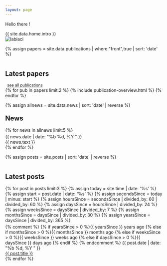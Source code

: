 ```yaml
---
layout: page
---
```

<div class="row">
<div class="col-xs-12">
  <p>Hello there !</p>
</div>
<div class="col-sm-8">
    {{ site.data.home.intro }}
</div>
<div class="col-sm-4">
  <img class="avatar" src="{{ site.data.home.photo }}" alt="labiaci" />
</div>
</div>

{% assign papers = site.data.publications | where:"front",true | sort: 'date' %}
<div class="row">
  <div class="col-xs-12">
    <h2 style="margin-top:2em;">Latest papers</h2>
    <a style="font-size:90%;display:inline-block;margin-left:0.5em;" href="/publications/">see all publications</a>
  </div>
</div>
{% for pub in papers limit:2 %}
  {% include publication-overview.html %}
{% endfor %}

{% assign allnews = site.data.news | sort: 'date' | reverse %}
<div class="row">
  <div class="col-sm-12">
    <h2 style="margin-top:1em;">News</h2>
  </div>
</div>
{% for news in allnews limit:5 %}
  <div class="row news" style="margin-top:0.25em;">
    <div class="col-md-2 col-sm-3 news-date">
    {{ news.date | date: "%b %d, %Y " }}</div>
    <div class="col-md-10 col-sm-9 news-content">
    {{ news.text }}</div>
  </div>
{% endfor %}

{% assign posts = site.posts | sort: 'date' | reverse %}
<div class="row">
  <div class="col-sm-12">
    <h2 style="margin-top:2em;">Latest posts</h2>
  </div>
</div>
{% for post in posts limit:3 %}
  {%   assign today = site.time | date: '%s'      %}
  {%   assign start = post.date | date: '%s'  %}
  {%   assign secondsSince = today | minus: start     %}
  {%   assign hoursSince = secondsSince | divided_by: 60 | divided_by: 60     %}
  {%   assign daysSince = hoursSince | divided_by: 24  %}
  {%   assign weeksSince  = daysSince | divided_by: 7  %}
  {%   assign monthsSince = daysSince | divided_by: 30  %}
  {%   assign yearsSince  = daysSince | divided_by: 365  %}
  <div class="row news" style="margin-top:0.25em;">
    <div class="col-md-2 col-sm-3 news-date">
    {% comment %}
    {%      if  yearsSince > 0 %}{{ yearsSince }} years ago
    {% else if monthsSince > 0 %}{{ monthsSince }} months ago
    {% else if weeksSince > 0  %}{{ weeksSince }} weeks ago
    {% else if daysSince > 0   %}{{ daysSince }} days ago
    {% endif %}
    {% endcomment %}
    {{ post.date | date: "%b %d, %Y " }}
    </div>
    <div class="col-md-10 col-sm-9 news-content">
    <a href="{{ post.permalink }}">{{ post.title }}</a></div>
  </div>
{% endfor %}
